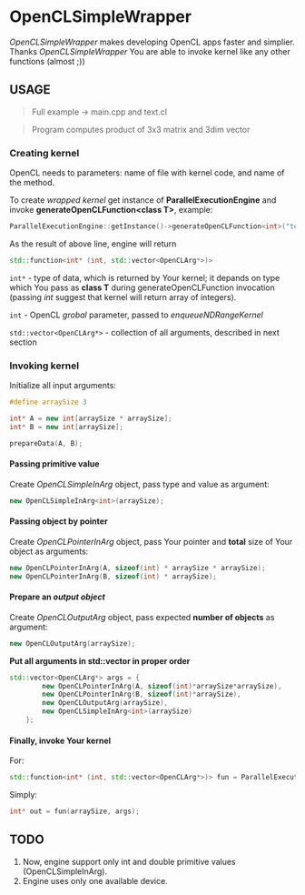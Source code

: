 # OpenCLSimpleWrapper

_OpenCLSimpleWrapper_ makes developing OpenCL apps faster and simplier.
Thanks _OpenCLSimpleWrapper_ You are able to invoke kernel like any other functions (almost ;))

## USAGE
> Full example -> main.cpp and text.cl

> Program computes product of 3x3 matrix and 3dim vector
### Creating kernel
OpenCL needs to parameters: name of file with kernel code, and name of the method.

To create _wrapped kernel_ get instance of **ParallelExecutionEngine** and invoke **generateOpenCLFunction\<class T\>**, example:
```c++
ParallelExecutionEngine::getInstance()->generateOpenCLFunction<int>("test.cl", "multiply");
```
As the result of above line, engine will return 
```c++ 
std::function<int* (int, std::vector<OpenCLArg*>)>
```
```int*``` - type of data, which is returned by Your kernel; it depands on type which You pass as **class T** during generateOpenCLFunction invocation (passing _int_ suggest that kernel will return array of integers).

```int``` - OpenCL _grobal_ parameter, passed to _enqueueNDRangeKernel_

```std::vector<OpenCLArg*>``` - collection of all arguments, described in next section

### Invoking kernel
Initialize all input arguments:
```c++
#define arraySize 3

int* A = new int[arraySize * arraySize];
int* B = new int[arraySize];

prepareData(A, B);
```
#### Passing primitive value
Create _OpenCLSimpleInArg_ object, pass type and value as argument:
```c++
new OpenCLSimpleInArg<int>(arraySize);
```

#### Passing object by pointer
Create _OpenCLPointerInArg_ object, pass Your pointer and **total** size of Your object as arguments:
```c++
new OpenCLPointerInArg(A, sizeof(int) * arraySize * arraySize);
new OpenCLPointerInArg(B, sizeof(int) * arraySize);
```

#### Prepare an _output object_
Create _OpenCLOutputArg_ object, pass expected **number of objects** as argument:
```c++
new OpenCLOutputArg(arraySize);
```

**Put all arguments in std::vector in proper order**
```c++
std::vector<OpenCLArg*> args = {
		new OpenCLPointerInArg(A, sizeof(int)*arraySize*arraySize),
		new OpenCLPointerInArg(B, sizeof(int)*arraySize),
		new OpenCLOutputArg(arraySize),
		new OpenCLSimpleInArg<int>(arraySize)
	};
```

#### Finally, invoke Your kernel
For:
```c++
std::function<int* (int, std::vector<OpenCLArg*>)> fun = ParallelExecutionEngine::getInstance()->generateOpenCLFunction<int>("test.cl", "multiply");
```
Simply:
```c++
int* out = fun(arraySize, args);
```


## TODO
1. Now, engine support only int and double primitive values (OpenCLSimpleInArg).
2. Engine uses only one available device.
